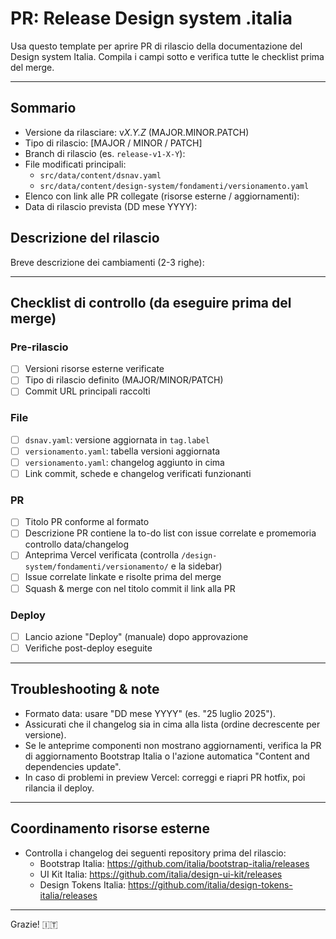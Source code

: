 # PR: Release Design system .italia

Usa questo template per aprire PR di rilascio della documentazione del Design system Italia.
Compila i campi sotto e verifica tutte le checklist prima del merge.

---

## Sommario
- Versione da rilasciare: v*X.Y.Z* (MAJOR.MINOR.PATCH)
- Tipo di rilascio: [MAJOR / MINOR / PATCH]
- Branch di rilascio (es. `release-v1-X-Y`):
- File modificati principali:
  - `src/data/content/dsnav.yaml`
  - `src/data/content/design-system/fondamenti/versionamento.yaml`
- Elenco con link alle PR collegate (risorse esterne / aggiornamenti):
- Data di rilascio prevista (DD mese YYYY):

## Descrizione del rilascio
Breve descrizione dei cambiamenti (2-3 righe):

---

## Checklist di controllo (da eseguire prima del merge)

### Pre-rilascio
- [ ] Versioni risorse esterne verificate
- [ ] Tipo di rilascio definito (MAJOR/MINOR/PATCH)
- [ ] Commit URL principali raccolti

### File
- [ ] `dsnav.yaml`: versione aggiornata in `tag.label`
- [ ] `versionamento.yaml`: tabella versioni aggiornata
- [ ] `versionamento.yaml`: changelog aggiunto in cima
- [ ] Link commit, schede e changelog verificati funzionanti

### PR
- [ ] Titolo PR conforme al formato 
- [ ] Descrizione PR contiene la to-do list con issue correlate e promemoria controllo data/changelog
- [ ] Anteprima Vercel verificata (controlla `/design-system/fondamenti/versionamento/` e la sidebar)
- [ ] Issue correlate linkate e risolte prima del merge
- [ ] Squash & merge con nel titolo commit il link alla PR

### Deploy
- [ ] Lancio azione "Deploy" (manuale) dopo approvazione
- [ ] Verifiche post-deploy eseguite

---

## Troubleshooting & note
- Formato data: usare "DD mese YYYY" (es. "25 luglio 2025").
- Assicurati che il changelog sia in cima alla lista (ordine decrescente per versione).
- Se le anteprime componenti non mostrano aggiornamenti, verifica la PR di aggiornamento Bootstrap Italia o l'azione automatica "Content and dependencies update".
- In caso di problemi in preview Vercel: correggi e riapri PR hotfix, poi rilancia il deploy.

---

## Coordinamento risorse esterne
- Controlla i changelog dei seguenti repository prima del rilascio:
  - Bootstrap Italia: https://github.com/italia/bootstrap-italia/releases
  - UI Kit Italia: https://github.com/italia/design-ui-kit/releases
  - Design Tokens Italia: https://github.com/italia/design-tokens-italia/releases

---

Grazie! 🇮🇹
